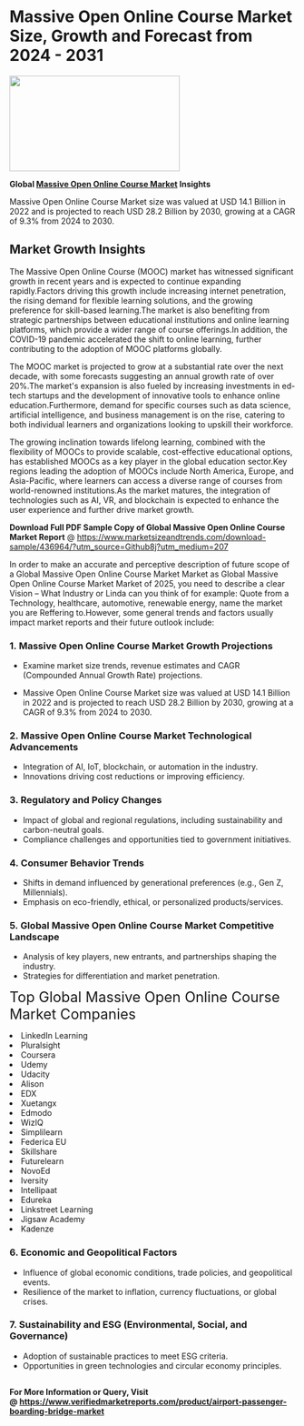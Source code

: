 <H1>Massive Open Online Course Market Size, Growth and Forecast from 2024 - 2031</H1><img class="aligncenter size-medium wp-image-584254" src="https://thirdeyenews.in/wp-content/uploads/2024/09/Global-Market-Research-300x168.jpeg" alt="" width="300" height="168" /><p><strong>Global&nbsp;<a href="https://www.marketsizeandtrends.com/download-sample/436964/?utm_source=Github8j?utm_medium=207">Massive Open Online Course Market</a> Insights</strong></p><p>Massive Open Online Course Market size was valued at USD 14.1 Billion in 2022 and is projected to reach USD 28.2 Billion by 2030, growing at a CAGR of 9.3% from 2024 to 2030.</p><p><h2>Market Growth Insights</h2> <p>The Massive Open Online Course (MOOC) market has witnessed significant growth in recent years and is expected to continue expanding rapidly.Factors driving this growth include increasing internet penetration, the rising demand for flexible learning solutions, and the growing preference for skill-based learning.The market is also benefiting from strategic partnerships between educational institutions and online learning platforms, which provide a wider range of course offerings.In addition, the COVID-19 pandemic accelerated the shift to online learning, further contributing to the adoption of MOOC platforms globally.</p> <p>The MOOC market is projected to grow at a substantial rate over the next decade, with some forecasts suggesting an annual growth rate of over 20%.The market's expansion is also fueled by increasing investments in ed-tech startups and the development of innovative tools to enhance online education.Furthermore, demand for specific courses such as data science, artificial intelligence, and business management is on the rise, catering to both individual learners and organizations looking to upskill their workforce.</p> <p>The growing inclination towards lifelong learning, combined with the flexibility of MOOCs to provide scalable, cost-effective educational options, has established MOOCs as a key player in the global education sector.Key regions leading the adoption of MOOCs include North America, Europe, and Asia-Pacific, where learners can access a diverse range of courses from world-renowned institutions.As the market matures, the integration of technologies such as AI, VR, and blockchain is expected to enhance the user experience and further drive market growth.</p> <p><span class=""><strong>Download Full PDF Sample Copy of Global Massive Open Online Course Market Report</strong> @ <a href="https://www.marketsizeandtrends.com/download-sample/436964/?utm_source=Github8j?utm_medium=207" target="_blank">https://www.marketsizeandtrends.com/download-sample/436964/?utm_source=Github8j?utm_medium=207</a></span></p><p>In order to make an accurate and perceptive description of future scope of a Global&nbsp;Massive Open Online Course Market Market as Global&nbsp;Massive Open Online Course Market Market of 2025, you need to describe a clear Vision &ndash; What Industry or Linda can you think of for example: Quote from a Technology, healthcare, automotive, renewable energy, name the market you are Reffering to.However, some general trends and factors usually impact market reports and their future outlook include:</p><h3>1.&nbsp;<strong>Massive Open Online Course Market Growth Projections</strong></h3><ul><li>Examine market size trends, revenue estimates and CAGR (Compounded Annual Growth Rate) projections.</li><li><p>Massive Open Online Course Market size was valued at USD 14.1 Billion in 2022 and is projected to reach USD 28.2 Billion by 2030, growing at a CAGR of 9.3% from 2024 to 2030.</p></li></ul><h3>2.&nbsp;<strong>Massive Open Online Course Market Technological Advancements</strong></h3><ul><li>Integration of AI, IoT, blockchain, or automation in the industry.</li><li>Innovations driving cost reductions or improving efficiency.</li></ul><h3>3.&nbsp;<strong>Regulatory and Policy Changes</strong></h3><ul><li>Impact of global and regional regulations, including sustainability and carbon-neutral goals.</li><li>Compliance challenges and opportunities tied to government initiatives.</li></ul><h3>4.&nbsp;<strong>Consumer Behavior Trends</strong></h3><ul><li>Shifts in demand influenced by generational preferences (e.g., Gen Z, Millennials).</li><li>Emphasis on eco-friendly, ethical, or personalized products/services.</li></ul><h3>5.&nbsp;<strong>Global Massive Open Online Course Market Competitive Landscape</strong></h3><ul><li>Analysis of key players, new entrants, and partnerships shaping the industry.</li><li>Strategies for differentiation and market penetration.</li></ul><p data-pm-slice="1 1 []"><span style="color: inherit; font-family: inherit; font-size: 25px;">Top Global Massive Open Online Course Market Companies</span></p><div class="" data-test-id=""><p><li>LinkedIn Learning</li><li> Pluralsight</li><li> Coursera</li><li> Udemy</li><li> Udacity</li><li> Alison</li><li> EDX</li><li> Xuetangx</li><li> Edmodo</li><li> WizIQ</li><li> Simplilearn</li><li> Federica EU</li><li> Skillshare</li><li> Futurelearn</li><li> NovoEd</li><li> Iversity</li><li> Intellipaat</li><li> Edureka</li><li> Linkstreet Learning</li><li> Jigsaw Academy</li><li> Kadenze</li></p></div><h3>6.&nbsp;<strong>Economic and Geopolitical Factors</strong></h3><ul><li>Influence of global economic conditions, trade policies, and geopolitical events.</li><li>Resilience of the market to inflation, currency fluctuations, or global crises.</li></ul><h3>7.&nbsp;<strong>Sustainability and ESG (Environmental, Social, and Governance)</strong></h3><ul><li>Adoption of sustainable practices to meet ESG criteria.</li><li>Opportunities in green technologies and circular economy principles.</li></ul><h2><strong style="font-size: 14px;">For More Information or Query, Visit @&nbsp;</strong><a style="background-color: #ffffff; font-size: 14px;" href="https://www.marketsizeandtrends.com/report/massive-open-online-course-market/" target="_blank">https://www.verifiedmarketreports.com/product/airport-passenger-boarding-bridge-market</a></h2>